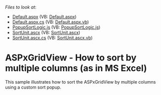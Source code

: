 <!-- default file list -->
*Files to look at*:

* [Default.aspx](./CS/WebSite/Default.aspx) (VB: [Default.aspx](./VB/WebSite/Default.aspx))
* [Default.aspx.cs](./CS/WebSite/Default.aspx.cs) (VB: [Default.aspx.vb](./VB/WebSite/Default.aspx.vb))
* [PopupSortLogic.js](./CS/WebSite/PopupSortLogic.js) (VB: [PopupSortLogic.js](./VB/WebSite/PopupSortLogic.js))
* [SortUnit.ascx](./CS/WebSite/SortUnit.ascx) (VB: [SortUnit.ascx](./VB/WebSite/SortUnit.ascx))
* [SortUnit.ascx.cs](./CS/WebSite/SortUnit.ascx.cs) (VB: [SortUnit.ascx.vb](./VB/WebSite/SortUnit.ascx.vb))
<!-- default file list end -->
# ASPxGridView - How to sort by multiple columns (as in MS Excel)


<p>This sample illustrates how to sort the ASPxGridView by multiple columns using a custom sort popup.</p>

<br/>


